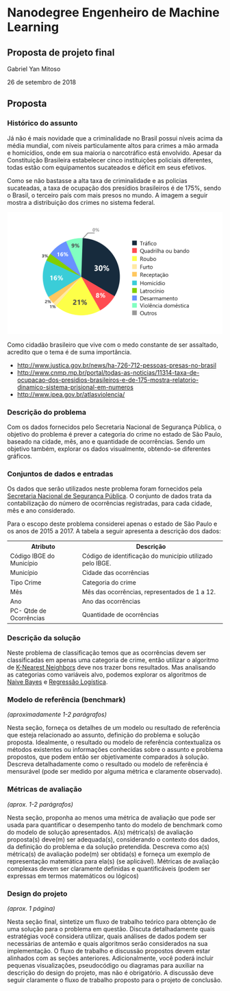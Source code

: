 # Nanodegree Engenheiro de Machine Learning
## Proposta de projeto final
Gabriel Yan Mitoso

26 de setembro de 2018

## Proposta

### Histórico do assunto
Já não é mais novidade que a criminalidade no Brasil possui níveis acima da média mundial, com níveis particulamente altos para crimes a mão armada e homicídios, onde em sua maioria o narcotráfico está envolvido. Apesar da Constituição Brasileira estabelecer cinco instituições policiais diferentes, todas estão com equipamentos sucateados e déficit em seus efetivos.

Como se não bastasse a alta taxa de criminalidade e as policias sucateadas, a taxa de ocupação dos presídios brasileiros é de 175%, sendo o Brasil, o terceiro país com mais presos no mundo. A imagem a seguir mostra a distribuição dos crimes no sistema federal.

![Distribuição de Crimes](./images/crime-dist.png)

Como cidadão brasileiro que vive com o medo constante de ser assaltado, acredito que o tema é de suma importância.

- http://www.justica.gov.br/news/ha-726-712-pessoas-presas-no-brasil
- http://www.cnmp.mp.br/portal/todas-as-noticias/11314-taxa-de-ocupacao-dos-presidios-brasileiros-e-de-175-mostra-relatorio-dinamico-sistema-prisional-em-numeros
- http://www.ipea.gov.br/atlasviolencia/

### Descrição do problema
Com os dados fornecidos pelo Secretaria Nacional de Segurança Pública, o objetivo do problema é prever a categoria do crime no estado de São Paulo, baseado na cidade, mês, ano e quantidade de ocorrências. Sendo um objetivo também, explorar os dados visualmente, obtendo-se diferentes gráficos.

### Conjuntos de dados e entradas
Os dados que serão utilizados neste problema foram fornecidos pela [Secretaria Nacional de Segurança Pública](http://dados.mj.gov.br/dataset/sistema-nacional-de-estatisticas-de-seguranca-publica). O conjunto de dados trata da contabilização do número de ocorrências registradas, para cada cidade, mês e ano considerado.

Para o escopo deste problema considerei apenas o estado de São Paulo e os anos de 2015 a 2017. A tabela a seguir apresenta a descrição dos dados:

<table>
<th>Atributo</th>
<th>Descrição</th>
<tr>
<td>Código IBGE do Município</td>
<td>Código de identificação do município utilizado pelo IBGE.</td>
</tr>
<tr>
<tr>
<td>Município</td>
<td>Cidade das ocorrências</td>
</tr>
<td>Tipo Crime</td>
<td>Categoria do crime</td>
</tr>
<tr>
<td>Mês</td>
<td>Mês das ocorrências, representados de 1 a 12.</td>
</tr>
<tr>
<td>Ano</td>
<td>Ano das ocorrências</td>
</tr>
<tr>
<td>PC- Qtde de Ocorrências</td>
<td>Quantidade de ocorrências</td>
</tr>
</table>

### Descrição da solução
Neste problema de classificação temos que as ocorrências devem ser classificadas em apenas uma categoria de crime, então utilizar o algoritmo de [K-Nearest Neighbors](http://scikit-learn.org/stable/modules/generated/sklearn.neighbors.KNeighborsClassifier.html#sklearn.neighbors.KNeighborsClassifier) deve nos trazer bons resultados. Mas analisando as categorias como variáveis alvo, podemos explorar os algoritmos de [Naive Bayes](http://scikit-learn.org/stable/modules/naive_bayes.html) e [Regressão Logística](http://scikit-learn.org/stable/modules/generated/sklearn.linear_model.LogisticRegression.html).

### Modelo de referência (benchmark)
_(aproximadamente 1-2 parágrafos)_

Nesta seção, forneça os detalhes de um modelo ou resultado de referência que esteja relacionado ao assunto, definição do problema e solução proposta. Idealmente, o resultado ou modelo de referência contextualiza os métodos existentes ou informações conhecidas sobre o assunto e problema propostos, que podem então ser objetivamente comparados à solução. Descreva detalhadamente como o resultado ou modelo de referência é mensurável (pode ser medido por alguma métrica e claramente observado).

### Métricas de avaliação
_(aprox. 1-2 parágrafos)_

Nesta seção, proponha ao menos uma métrica de avaliação que pode ser usada para quantificar o desempenho tanto do modelo de benchmark como do modelo de solução apresentados. A(s) métrica(s) de avaliação proposta(s) deve(m) ser adequada(s), considerando o contexto dos dados, da definição do problema e da solução pretendida. Descreva como a(s) métrica(s) de avaliação pode(m) ser obtida(s) e forneça um exemplo de representação matemática para ela(s) (se aplicável). Métricas de avaliação complexas devem ser claramente definidas e quantificáveis (podem ser expressas em termos matemáticos ou lógicos)

### Design do projeto
_(aprox. 1 página)_

Nesta seção final, sintetize um fluxo de trabalho teórico para obtenção de uma solução para o problema em questão. Discuta detalhadamente quais estratégias você considera utilizar, quais análises de dados podem ser necessárias de antemão e quais algoritmos serão considerados na sua implementação. O fluxo de trabalho e discussão propostos devem estar alinhados com as seções anteriores. Adicionalmente, você poderá incluir pequenas visualizações, pseudocódigo ou diagramas para auxiliar na descrição do design do projeto, mas não é obrigatório. A discussão deve seguir claramente o fluxo de trabalho proposto para o projeto de conclusão.
